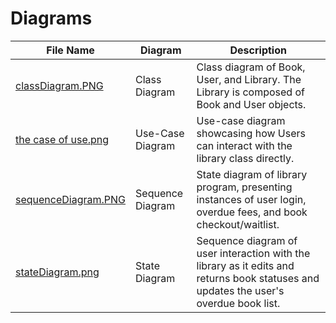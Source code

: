 # Diagrams
| File Name | Diagram | Description | 
| --- | --- | --- |
| [classDiagram.PNG](diagrams/classDiagram.PNG) | Class Diagram | Class diagram of Book, User, and Library. The Library is composed of Book and User objects. |
| [the case of use.png](diagrams/thecaseofuse.png) | Use-Case Diagram | Use-case diagram showcasing how Users can interact with the library class directly. |
| [sequenceDiagram.PNG](diagrams/sequenceDiagram.PNG) | Sequence Diagram | State diagram of library program, presenting instances of user login, overdue fees, and book checkout/waitlist. |
| [stateDiagram.png](diagrams/stateDiagram.png) | State Diagram | Sequence diagram of user interaction with the library as it edits and returns book statuses and updates the user's overdue book list. |
